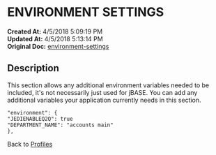 # ENVIRONMENT SETTINGS

**Created At:** 4/5/2018 5:09:19 PM  
**Updated At:** 4/5/2018 5:13:14 PM  
**Original Doc:** [environment-settings](https://docs.jbase.com/44253-profiles/environment-settings)  


## Description 

This section allows any additional environment variables needed to be included, it's not necessarily just used for jBASE. You can add any additional variables your application currently needs in this section.

```
"environment": {
"JEDIENABLEQ2Q": true
"DEPARTMENT_NAME": "accounts main"
},
```



Back to [Profiles](./../jbase-profiles)
